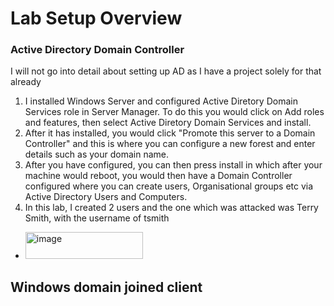 # Lab Setup Overview 
### Active Directory Domain Controller
I will not go into detail about setting up AD as I have a project solely for that already
1. I installed Windows Server and configured Active Diretory Domain Services role in Server Manager. To do this you would click on Add roles and features, then select Active Diretory Domain Services and install.
2. After it has installed, you would click "Promote this server to a Domain Controller" and this is where you can configure a new forest and enter details such as your domain name.
3. After you have configured, you can then press install in which after your machine would reboot, you would then have a Domain Controller configured where you can create users, Organisational groups etc via Active Directory Users and Computers.
4. In this lab, I created 2 users and the one which was attacked was Terry Smith, with the username of tsmith
- <img width="188" height="43" alt="image" src="https://github.com/user-attachments/assets/26f30cb6-158a-42c6-98af-7ea7f8ebb12e" />
## Windows domain joined client

    

